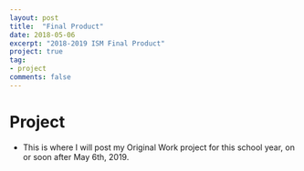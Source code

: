 ```yaml
---
layout: post
title:  "Final Product"
date: 2018-05-06
excerpt: "2018-2019 ISM Final Product"
project: true
tag:
- project
comments: false
---
```


# Project

* This is where I will post my Original Work project for this school year, on or soon after May 6th, 2019.
